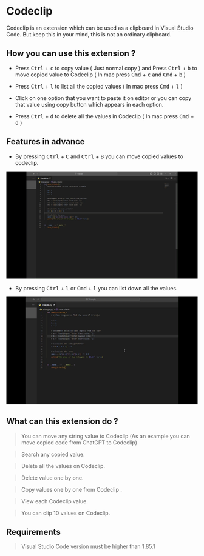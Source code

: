 # Codeclip

Codeclip is an extension which can be used as a clipboard in Visual Studio Code. But keep this in your mind, this is not an ordinary clipboard.

## How you can use this extension ?

- Press <kbd>Ctrl</kbd> + <kbd>c</kbd> to copy value ( Just normal copy ) and Press <kbd>Ctrl</kbd> + <kbd>b</kbd> to move copied value to Codeclip ( In mac press <kbd>Cmd</kbd> + <kbd>c</kbd> and <kbd>Cmd</kbd> + <kbd>b</kbd> )

- Press <kbd>Ctrl</kbd> + <kbd>l</kbd> to list all the copied values ( In mac press <kbd>Cmd</kbd> + <kbd>l</kbd> )

- Click on one option that you want to paste it on editor or you can copy that value using copy button which appears in each option.

- Press <kbd>Ctrl</kbd> + <kbd>d</kbd> to delete all the values in Codeclip ( In mac press <kbd>Cmd</kbd> + <kbd>d</kbd> )


## Features in advance

- By pressing <kbd>Ctrl</kbd> + <kbd>C</kbd> and <kbd>Ctrl</kbd> + <kbd>B</kbd> you can move copied values to codeclip.

![Relative Image](images/readme_images/CTRL+B.gif)

- By pressing <kbd>Ctrl</kbd> + <kbd>l</kbd> or <kbd>Cmd</kbd> + <kbd>l</kbd> you can list down all the values.

![Relative Image](images/readme_images/CTRL+L.gif)

## What can this extension do ?

> You can move any string value to Codeclip (As an example you can move copied code from ChatGPT to Codeclip)

> Search any copied value.

> Delete all the values on Codeclip.

> Delete value one by one.

> Copy values one by one from Codeclip .

> View each Codeclip value.

> You can clip 10 values on Codeclip.


## Requirements

> Visual Studio Code version must be higher than 1.85.1
